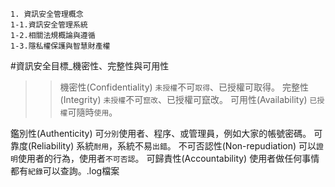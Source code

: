 ```
1. 資訊安全管理概念
1-1.資訊安全管理系統
1-2.相關法規概論與遵循
1-3.隱私權保護與智慧財產權
```
#資訊安全目標_機密性、完整性與可用性

>>機密性(Confidentiality)  `未授權`不可`取得`、已授權可取得。
完整性(Integrity)        `未授權`不可`竄改`、已授權可竄改。
可用性(Availability)     `已授權`可隨時`使用`。

鑑別性(Authenticity)           可`分別`使用者、程序、或管理員，例如大家的帳號密碼。
可靠度(Reliability)            系統`耐用`，系統不易`出錯`。
不可否認性(Non-repudiation)    可以`證明`使用者的行為，使用者`不可否認`。
可歸責性(Accountability)       使用者做任何事情都有`紀錄`可以查詢。.log檔案
